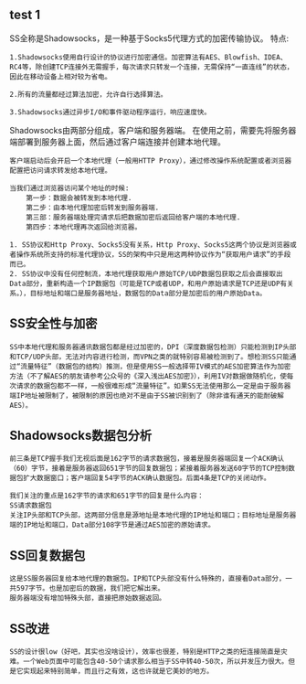 ## test 1
SS全称是Shadowsocks，是一种基于Socks5代理方式的加密传输协议。
特点:
```
1.Shadowsocks使用自行设计的协议进行加密通信。加密算法有AES、Blowfish、IDEA、RC4等，除创建TCP连接外无需握手，每次请求只转发一个连接，无需保持“一直连线”的状态，因此在移动设备上相对较为省电。

2.所有的流量都经过算法加密，允许自行选择算法。

3.Shadowsocks通过异步I/O和事件驱动程序运行，响应速度快。
```

Shadowsocks由两部分组成，客户端和服务器端。 在使用之前，需要先将服务器端部署到服务器上面，然后通过客户端连接并创建本地代理。

```
客户端启动后会开启一个本地代理（一般用HTTP Proxy），通过修改操作系统配置或者浏览器配置把访问请求转发给本地代理。

当我们通过浏览器访问某个地址的时候:
	第一步：数据会被转发到本地代理.
	第二步：由本地代理加密后转发到服务器端.
	第三部：服务器端处理完请求后把数据加密后返回给客户端的本地代理.
	第四步：本地代理再次返回给浏览器。
```

```
1. SS协议和Http Proxy、Socks5没有关系，Http Proxy、Socks5这两个协议是浏览器或者操作系统所支持的标准代理协议，SS的架构中只是用这两种协议作为“获取用户请求”的手段而已。
2. SS协议中没有任何控制流，本地代理获取用户原始TCP/UDP数据包获取之后会直接取出Data部分，重新构造一个IP数据包（可能是TCP或者UDP，和用户原始请求是TCP还是UDP有关系。），目标地址和端口是服务器地址，数据包的Data部分是加密后的用户原始Data。
```

## SS安全性与加密
```
SS中本地代理和服务器通讯数据包都是经过加密的，DPI（深度数据包检测）只能检测到IP头部和TCP/UDP头部，无法对内容进行检测，而VPN之类的就特别容易被检测到了。想检测SS只能通过“流量特征”（数据包的结构）推测，但是使用SS一般选择带IV模式的AES加密算法作为加密方法（不了解AES的朋友请参考公众号的《深入浅出AES加密》），利用IV对数据做随机化，使每次请求的数据包都不一样，一般很难形成“流量特征”。如果SS无法使用那么一定是由于服务器端IP地址被限制了，被限制的原因也绝对不是由于SS被识别到了（除非谁有通天的能耐破解AES）。
```

## Shadowsocks数据包分析
```
前三条是TCP握手我们无视后面是162字节的请求数据包，接着是服务器端回复一个ACK确认（60）字节，接着是服务器返回651字节的回复数据包；紧接着服务器发送60字节的TCP控制数据包扩大数据窗口；客户端回复54字节的ACK确认数据包。后面4条是TCP的关闭动作。

我们关注的重点是162字节的请求和651字节的回复是什么内容：
SS请求数据包
关注IP头部和TCP头部，这两部分信息是源地址是本地代理的IP地址和端口；目标地址是服务器端的IP地址和端口，Data部分108字节是通过AES加密的原始请求。
```
## SS回复数据包
```
这是SS服务器回复给本地代理的数据包。IP和TCP头部没有什么特殊的，直接看Data部分，一共597字节。也是加密后的数据，我们把它解出来。
服务器端没有增加特殊头部，直接把原始数据返回。

```

## SS改进
```
SS的设计很low（好吧，其实也没啥设计），效率也很差，特别是HTTP之类的短连接简直是灾难。一个Web页面中可能包含40-50个请求那么相当于SS中转40-50次，所以并发压力很大。但是它实现起来特别简单，而且行之有效，这也许就是它美妙的地方。
```
